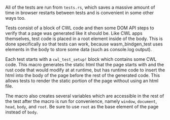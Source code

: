 All of the tests are run from `tests.rs`, which saves a massive amount of time in browser restarts between tests and is convenient in some other ways too.

Tests consist of a block of CWL code and then some DOM API steps to verify that a page was generated like it should be. Like CWL apps themselves, test code is placed in a root element inside of the body. This is done specifically so that tests can work, because wasm_bindgen_test uses elements in the body to store some data (such as console.log output).

Each test starts with a `cwl_test_setup!` block which contains some CWL code. This macro generates the static html that the page starts with and the rust code that would modify at at runtime, but has runtime code to insert the html into the body of the page before the rest of the generated code. This allows tests to render the static portion of the page without using an html file.

The macro also creates several variables which are accessible in the rest of the test after the macro is run for convenience, namely `window`, `document`, `head`, `body`, and `root`. Be sure to use `root` as the base element of the page instead of `body`.
